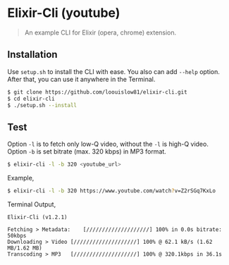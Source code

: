 # Elixir-Cli (youtube)

> An example CLI for Elixir (opera, chrome) extension.

## Installation

Use `setup.sh` to install the CLI with ease. You also can add `--help` option. After that, you can use it anywhere in the Terminal.

```bash
$ git clone https://github.com/loouislow81/elixir-cli.git
$ cd elixir-cli
$ ./setup.sh --install
```

## Test

Option `-l` is to fetch only low-Q video, without the `-l` is high-Q video. Option `-b` is set bitrate (max. 320 kbps) in MP3 format.

```bash
$ elixir-cli -l -b 320 <youtube_url>
```

Example,

```bash
$ elixir-cli -l -b 320 https://www.youtube.com/watch?v=Z2rSGq7KxLo
```

Terminal Output,

```text
Elixir-Cli (v1.2.1)

Fetching > Metadata:	[////////////////////] 100% in 0.0s bitrate: 50kbps
Downloading > Video	[////////////////////] 100% @ 62.1 kB/s (1.62 MB/1.62 MB)
Transcoding > MP3	[////////////////////] 100% @ 320.1kbps in 36.1s

```

